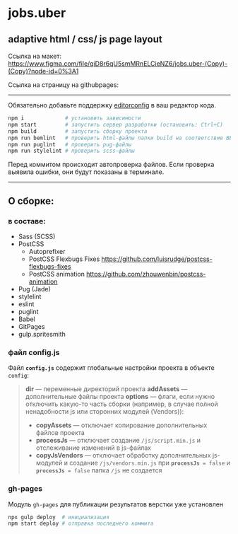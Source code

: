 # jobs.uber

## adaptive html / css/ js page layout

Ссылка на макет: https://www.figma.com/file/qiD8r6qU5smMRnELCieNZ6/jobs.uber-(Copy)-(Copy)?node-id=0%3A1

Ссылка на страницу на githubpages:

---
Обязательно добавьте поддержку [editorconfig](https://editorconfig.org/#download) в ваш редактор кода.

```bash
npm i             # установить зависимости
npm start         # запустить сервер разработки (остановить: Ctrl+C)
npm build         # запустить сборку проекта
npm run bemlint   # проверить html-файлы папки build на соответствие BEM
npm run puglint   # проверить pug-файлы
npm run stylelint # проверить scss-файлы
```

Перед коммитом происходит автопроверка файлов. Если проверка выявила ошибки, они будут показаны в терминале.

---
## О сборке:
### в составе:
- Sass (SCSS)
- PostCSS
  - Autoprefixer
  - PostCSS Flexbugs Fixes
    https://github.com/luisrudge/postcss-flexbugs-fixes
  - PostCSS animation
    https://github.com/zhouwenbin/postcss-animation
- Pug (Jade)
- stylelint
- eslint
- puglint
- Babel
- GitPages
- gulp.spritesmith

### файл config.js

Файл **`config.js`** содержит глобальные настройки проекта в объекте `config`:

> **dir** — переменные директорий проекта
> **addAssets** — дополнительные файлы проекта
> **options** — флаги, если нужно отключить какую-то часть сборки (например, в случае полной ненадобности js или сторонних модулей (Vendors)):
>* **copyAssets** — отключает копирование дополнительных файлов проекта
>* **processJs** — отключает создание `/js/script.min.js` и отслеживание изменений в js-файлах
>* **copyJsVendors** — отключает обработку дополнительных js-модулей и создание `/js/vendors.min.js`
> при **`processJs`**` = false` и **`processJs`**` = false` папка `/js` не создается

### gh-pages
Модуль `gh-pages` для публикации результатов верстки уже установлен

```bash
npx gulp deploy  # инициализация
npm start deploy # отправка последнего коммита
```
